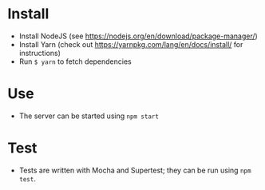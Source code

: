 # Install

* Install NodeJS (see https://nodejs.org/en/download/package-manager/)
* Install Yarn (check out https://yarnpkg.com/lang/en/docs/install/ for instructions)
* Run `$ yarn` to fetch dependencies

# Use

* The server can be started using `npm start`

# Test

* Tests are written with Mocha and Supertest; they can be run using `npm test`.
